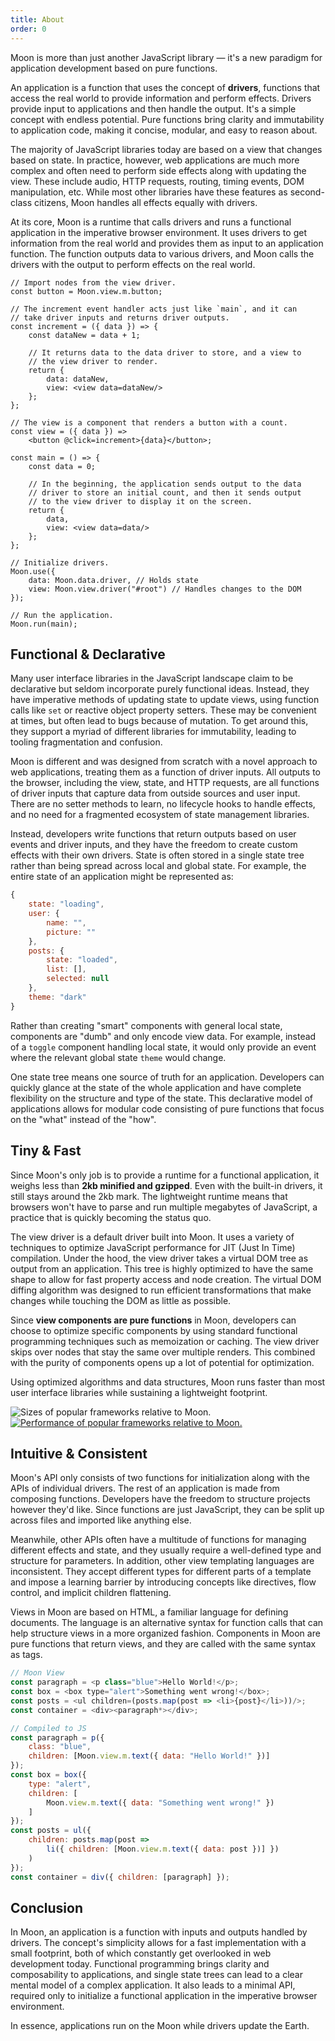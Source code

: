 ```yaml
---
title: About
order: 0
---
```


Moon is more than just another JavaScript library — it's a new paradigm for application development based on pure functions.

An application is a function that uses the concept of **drivers**, functions that access the real world to provide information and perform effects. Drivers provide input to applications and then handle the output. It's a simple concept with endless potential. Pure functions bring clarity and immutability to application code, making it concise, modular, and easy to reason about.

The majority of JavaScript libraries today are based on a view that changes based on state. In practice, however, web applications are much more complex and often need to perform side effects along with updating the view. These include audio, HTTP requests, routing, timing events, DOM manipulation, etc. While most other libraries have these features as second-class citizens, Moon handles all effects equally with drivers.

At its core, Moon is a runtime that calls drivers and runs a functional application in the imperative browser environment. It uses drivers to get information from the real world and provides them as input to an application function. The function outputs data to various drivers, and Moon calls the drivers with the output to perform effects on the real world.

```play
// Import nodes from the view driver.
const button = Moon.view.m.button;

// The increment event handler acts just like `main`, and it can
// take driver inputs and returns driver outputs.
const increment = ({ data }) => {
	const dataNew = data + 1;

	// It returns data to the data driver to store, and a view to
	// the view driver to render.
	return {
		data: dataNew,
		view: <view data=dataNew/>
	};
};

// The view is a component that renders a button with a count.
const view = ({ data }) =>
	<button @click=increment>{data}</button>;

const main = () => {
	const data = 0;

	// In the beginning, the application sends output to the data
	// driver to store an initial count, and then it sends output
	// to the view driver to display it on the screen.
	return {
		data,
		view: <view data=data/>
	};
};

// Initialize drivers.
Moon.use({
	data: Moon.data.driver, // Holds state
	view: Moon.view.driver("#root") // Handles changes to the DOM
});

// Run the application.
Moon.run(main);
```

## Functional & Declarative

Many user interface libraries in the JavaScript landscape claim to be declarative but seldom incorporate purely functional ideas. Instead, they have imperative methods of updating state to update views, using function calls like `set` or reactive object property setters. These may be convenient at times, but often lead to bugs because of mutation. To get around this, they support a myriad of different libraries for immutability, leading to tooling fragmentation and confusion.

Moon is different and was designed from scratch with a novel approach to web applications, treating them as a function of driver inputs. All outputs to the browser, including the view, state, and HTTP requests, are all functions of driver inputs that capture data from outside sources and user input. There are no setter methods to learn, no lifecycle hooks to handle effects, and no need for a fragmented ecosystem of state management libraries.

Instead, developers write functions that return outputs based on user events and driver inputs, and they have the freedom to create custom effects with their own drivers. State is often stored in a single state tree rather than being spread across local and global state. For example, the entire state of an application might be represented as:

```js
{
	state: "loading",
	user: {
		name: "",
		picture: ""
	},
	posts: {
		state: "loaded",
		list: [],
		selected: null
	},
	theme: "dark"
}
```

Rather than creating "smart" components with general local state, components are "dumb" and only encode view data. For example, instead of a `toggle` component handling local state, it would only provide an event where the relevant global state `theme` would change.

One state tree means one source of truth for an application. Developers can quickly glance at the state of the whole application and have complete flexibility on the structure and type of the state. This declarative model of applications allows for modular code consisting of pure functions that focus on the "what" instead of the "how".

## Tiny & Fast

Since Moon's only job is to provide a runtime for a functional application, it weighs less than **2kb minified and gzipped**. Even with the built-in drivers, it still stays around the 2kb mark. The lightweight runtime means that browsers won't have to parse and run multiple megabytes of JavaScript, a practice that is quickly becoming the status quo.

The view driver is a default driver built into Moon. It uses a variety of techniques to optimize JavaScript performance for JIT (Just In Time) compilation. Under the hood, the view driver takes a virtual DOM tree as output from an application. This tree is highly optimized to have the same shape to allow for fast property access and node creation. The virtual DOM diffing algorithm was designed to run efficient transformations that make changes while touching the DOM as little as possible.

Since **view components are pure functions** in Moon, developers can choose to optimize specific components by using standard functional programming techniques such as memoization or caching. The view driver skips over nodes that stay the same over multiple renders. This combined with the purity of components opens up a lot of potential for optimization.

Using optimized algorithms and data structures, Moon runs faster than most user interface libraries while sustaining a lightweight footprint.

![Sizes of popular frameworks relative to Moon.](/img/size.png)
<a class="b-n" href="https://rawgit.com/krausest/js-framework-benchmark/master/webdriver-ts-results/table.html">![Performance of popular frameworks relative to Moon.](/img/speed.png)</a>

## Intuitive & Consistent

Moon's API only consists of two functions for initialization along with the APIs of individual drivers. The rest of an application is made from composing functions. Developers have the freedom to structure projects however they'd like. Since functions are just JavaScript, they can be split up across files and imported like anything else.

Meanwhile, other APIs often have a multitude of functions for managing different effects and state, and they usually require a well-defined type and structure for parameters. In addition, other view templating languages are inconsistent. They accept different types for different parts of a template and impose a learning barrier by introducing concepts like directives, flow control, and implicit children flattening.

Views in Moon are based on HTML, a familiar language for defining documents. The language is an alternative syntax for function calls that can help structure views in a more organized fashion. Components in Moon are pure functions that return views, and they are called with the same syntax as tags.

```js
// Moon View
const paragraph = <p class="blue">Hello World!</p>;
const box = <box type="alert">Something went wrong!</box>;
const posts = <ul children=(posts.map(post => <li>{post}</li>))/>;
const container = <div><paragraph*></div>;

// Compiled to JS
const paragraph = p({
	class: "blue",
	children: [Moon.view.m.text({ data: "Hello World!" })]
});
const box = box({
	type: "alert",
	children: [
		Moon.view.m.text({ data: "Something went wrong!" })
	]
});
const posts = ul({
	children: posts.map(post =>
		li({ children: [Moon.view.m.text({ data: post })] })
	)
});
const container = div({ children: [paragraph] });
```

## Conclusion

In Moon, an application is a function with inputs and outputs handled by drivers. The concept's simplicity allows for a fast implementation with a small footprint, both of which constantly get overlooked in web development today. Functional programming brings clarity and composability to applications, and single state trees can lead to a clear mental model of a complex application. It also leads to a minimal API, required only to initialize a functional application in the imperative browser environment.

In essence, applications run on the Moon while drivers update the Earth.

